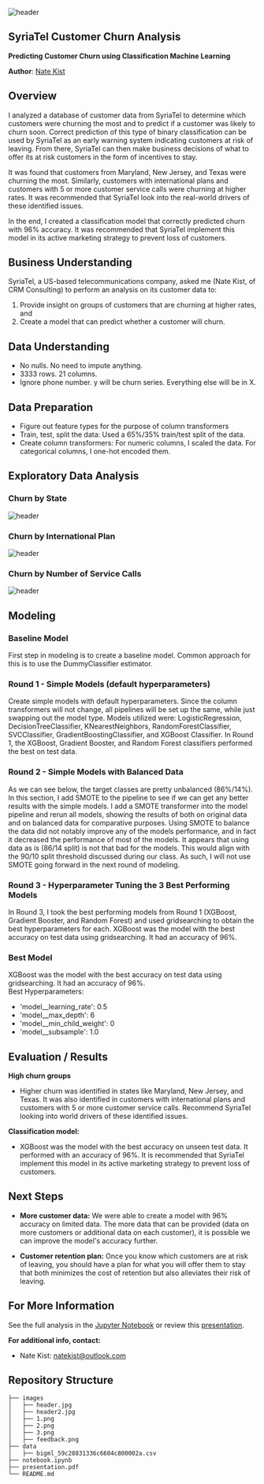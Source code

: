 ![header](./images/header2.jpg)

## SyriaTel Customer Churn Analysis
**Predicting Customer Churn using Classification Machine Learning**

**Author**: [Nate Kist](mailto:natekist@outlook.com)

## Overview

I analyzed a database of customer data from SyriaTel to determine which customers were churning the most and to predict if a customer was likely to churn soon.  Correct prediction of this type of binary classification can be used by SyriaTel as an early warning system indicating customers at risk of leaving.  From there, SyriaTel can then make business decisions of what to offer its at risk customers in the form of incentives to stay.  

It was found that customers from Maryland, New Jersey, and Texas were churning the most.  Similarly, customers with international plans and customers with 5 or more customer service calls were churning at higher rates.  It was recommended that SyriaTel look into the real-world drivers of these identified issues.  

In the end, I created a classification model that correctly predicted churn with 96% accuracy.  It was recommended that SyriaTel implement this model in its active marketing strategy to prevent loss of customers.  

## Business Understanding

SyriaTel, a US-based telecommunications company, asked me (Nate Kist, of CRM Consulting) to perform an analysis on its customer data to:
1. Provide insight on groups of customers that are churning at higher rates, and
2. Create a model that can predict whether a customer will churn.

## Data Understanding

- No nulls.  No need to impute anything.  
- 3333 rows.  21 columns.  
- Ignore phone number. y will be churn series. Everything else will be in X.  

## Data Preparation
- Figure out feature types for the purpose of column transformers
- Train, test, split the data:  Used a 65%/35% train/test split of the data.  
- Create column transformers:  For numeric columns, I scaled the data.  For categorical columns, I one-hot encoded them.  

## Exploratory Data Analysis 

### Churn by State
![header](./images/1.png)

### Churn by International Plan
![header](./images/2.png)

### Churn by Number of Service Calls
![header](./images/3.png)


## Modeling
### Baseline Model
First step in modeling is to create a baseline model.  Common approach for this is to use the DummyClassifier estimator.

### Round 1 - Simple Models (default hyperparameters)
Create simple models with default hyperparameters.  Since the column transformers will not change, all pipelines will be set up the same, while just swapping out the model type.  Models utilized were:  LogisticRegression, DecisionTreeClassifier, KNearestNeighbors, RandomForestClassifier, SVCClassifier, GradientBoostingClassifier, and XGBoost Classifier.  In Round 1, the XGBoost, Gradient Booster, and Random Forest classifiers performed the best on test data.

### Round 2 - Simple Models with Balanced Data
As we can see below, the target classes are pretty unbalanced (86%/14%).  In this section, I add SMOTE to the pipeline to see if we can get any better results with the simple models. I add a SMOTE transformer into the model pipeline and rerun all models, showing the results of both on original data and on balanced data for comparative purposes.  Using SMOTE to balance the data did not notably improve any of the models performance, and in fact it decreased the performance of most of the models.  It appears that using data as is (86/14 split) is not that bad for the models.  This would align with the 90/10 split threshold discussed during our class.  As such, I will not use SMOTE going forward in the next round of modeling.  

### Round 3 - Hyperparameter Tuning the 3 Best Performing Models
In Round 3, I took the best performing models from Round 1 (XGBoost, Gradient Booster, and Random Forest) and used gridsearching to obtain the best hyperparameters for each.  XGBoost was the model with the best accuracy on test data using gridsearching.  It had an accuracy of 96%.  

### Best Model

XGBoost was the model with the best accuracy on test data using gridsearching.  It had an accuracy of 96%.  
Best Hyperparameters:

- 'model__learning_rate': 0.5
- 'model__max_depth': 6
- 'model__min_child_weight': 0
- 'model__subsample': 1.0

## Evaluation / Results

**High churn groups**
- Higher churn was identified in states like Maryland, New Jersey, and Texas.  It was also identified in customers with international plans and customers with 5 or more customer service calls.  Recommend SyriaTel looking into world drivers of these identified issues.

**Classification model:**
- XGBoost was the model with the best accuracy on unseen test data.  It performed with an accuracy of 96%.  It is recommended that SyriaTel implement this model in its active marketing strategy to prevent loss of customers.  

## Next Steps

- **More customer data:** We were able to create a model with 96% accuracy on limited data.  The more data that can be provided (data on more customers or additional data on each customer), it is possible we can improve the model's accuracy further.  


- **Customer retention plan:** Once you know which customers are at risk of leaving, you should have a plan for what you will offer them to stay that both minimizes the cost of retention but also alleviates their risk of leaving.    

## For More Information   

See the full analysis in the [Jupyter Notebook](./index.ipynb) or review this [presentation](./presentation.pdf).

**For additional info, contact:**
- Nate Kist: natekist@outlook.com

## Repository Structure

```
├── images
│   ├── header.jpg
│   ├── header2.jpg
│   ├── 1.png
│   ├── 2.png
│   ├── 3.png
│   ├── feedback.png
├── data
│   ├── bigml_59c28831336c6604c800002a.csv
├── notebook.ipynb
├── presentation.pdf
└── README.md
```























